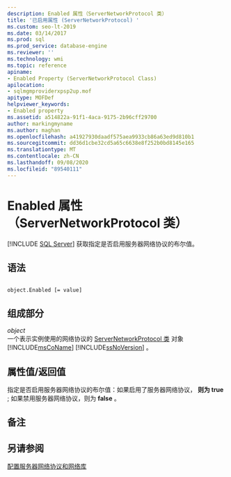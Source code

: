 ```yaml
---
description: Enabled 属性（ServerNetworkProtocol 类）
title: '已启用属性 (ServerNetworkProtocol) '
ms.custom: seo-lt-2019
ms.date: 03/14/2017
ms.prod: sql
ms.prod_service: database-engine
ms.reviewer: ''
ms.technology: wmi
ms.topic: reference
apiname:
- Enabled Property (ServerNetworkProtocol Class)
apilocation:
- sqlmgmproviderxpsp2up.mof
apitype: MOFDef
helpviewer_keywords:
- Enabled property
ms.assetid: a514822a-91f1-4aca-9175-2b96cff29700
author: markingmyname
ms.author: maghan
ms.openlocfilehash: a41927930daadf575aea9933cb86a63ed9d810b1
ms.sourcegitcommit: dd36d1cbe32cd5a65c6638e8f252b0bd8145e165
ms.translationtype: MT
ms.contentlocale: zh-CN
ms.lasthandoff: 09/08/2020
ms.locfileid: "89540111"
---
```

# <a name="enabled-property-servernetworkprotocol-class"></a>Enabled 属性（ServerNetworkProtocol 类）
[!INCLUDE [SQL Server](../../../includes/applies-to-version/sqlserver.md)]
  获取指定是否启用服务器网络协议的布尔值。  
  
## <a name="syntax"></a>语法  
  
```  
  
object.Enabled [= value]  
```  
  
## <a name="parts"></a>组成部分  
 *object*  
 一个表示实例使用的网络协议的 [ServerNetworkProtocol 类](../../../relational-databases/wmi-provider-configuration-classes/servernetworkprotocol-class/servernetworkprotocol-class.md) 对象 [!INCLUDE[msCoName](../../../includes/msconame-md.md)] [!INCLUDE[ssNoVersion](../../../includes/ssnoversion-md.md)] 。  
  
## <a name="property-valuereturn-value"></a>属性值/返回值  
 指定是否启用服务器网络协议的布尔值：如果启用了服务器网络协议， **则为 true** ; 如果禁用服务器网络协议，则为 **false** 。  
  
## <a name="remarks"></a>备注  
  
## <a name="see-also"></a>另请参阅  
 [配置服务器网络协议和网络库](https://msdn.microsoft.com/library/ms177485\(v=sql.100\).aspx)  
  
  

